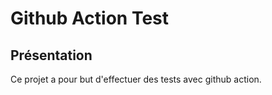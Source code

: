 # Github Action Test

## Présentation
Ce projet a pour but d'effectuer des tests avec github action.

